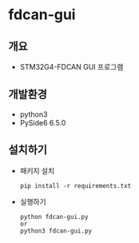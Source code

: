 # fdcan-gui
 


## 개요 
- STM32G4-FDCAN GUI 프로그램 

## 개발환경
- python3
- PySide6 6.5.0

## 설치하기
- 패키지 설치
  ```
  pip install -r requirements.txt

  ```
- 실행하기
  ```
  python fdcan-gui.py
  or
  python3 fdcan-gui.py
  ```
  